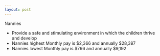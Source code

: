 ```yaml
---
layout: post
---
```



Nannies


  * Provide a safe and stimulating environment in which the children thrive and develop
  * Nannies highest Monthly pay is $2,366 and annually $28,397
  * Nannies lowest Monthly pay is $766 and annually $9,192
